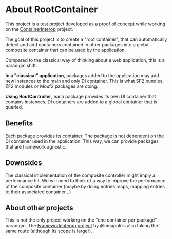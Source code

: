 About RootContainer
===================

This project is a test project developed as a proof of concept while working on the [ContainerInterop](https://github.com/container-interop/container-interop/) project.

The goal of this project is to create a "root container", that can automatically detect and add containers contained
in other packages into a global composite container that can be used by the application.

Compared to the classical way of thinking about a web application, this is a paradigm shift.

**In a "classical" application**, packages added to the application may add new instances to the main and only DI container.
This is what SF2 bundles, ZF2 modules or Mouf2 packages are doing.

**Using RootController**, each package provides its own DI container that contains instances. DI containers are added
to a global container that is queried.

Benefits
--------
Each package provides its container. The package is not dependent on the DI container used in the application.
This way, we can provide packages that are framework agnostic.

Downsides
---------
The classical implementation of the composite controller might imply a performance hit. We will need to think of a way to 
improve the performance of the composite container (maybe by doing entries maps, mapping entries to their associated container...) 

About other projects
--------------------
This is not the only project working on the "one container per package" paradigm. The [FrameworkInterop project](https://github.com/mnapoli/framework-interop)
by @mnapoli is also taking the same route (although its scope is larger).

